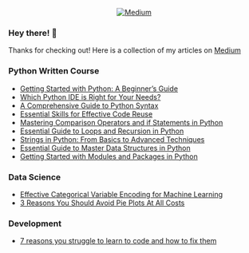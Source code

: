<div align='center'>

[![Medium](https://img.shields.io/badge/Medium-grey?logo=medium)](https://medium.com/@filipefilardi)

</div>

### Hey there! 👋

Thanks for checking out! Here is a collection of my articles on [Medium](https://medium.com/@filipefilardi)

### Python Written Course

- [Getting Started with Python: A Beginner’s Guide](https://medium.com/@filipefilardi/getting-started-with-python-a-beginners-guide-9de15d4e9824)
- [Which Python IDE is Right for Your Needs?](https://medium.com/@filipefilardi/which-python-ide-is-right-for-your-needs-9d18fe82d55c)
- [A Comprehensive Guide to Python Syntax](https://medium.com/@filipefilardi/a-comprehensive-guide-to-python-syntax-3204f07cb175)
- [Essential Skills for Effective Code Reuse](https://medium.com/@filipefilardi/essential-skills-for-effective-code-reuse-31ca420d435a)
- [Mastering Comparison Operators and if Statements in Python](https://medium.com/@filipefilardi/mastering-comparison-operators-and-if-statements-in-python-a0704a711600)
- [Essential Guide to Loops and Recursion in Python](https://medium.com/@filipefilardi/essential-guide-to-loops-and-recursion-in-python-d3013e8728a6)
- [Strings in Python: From Basics to Advanced Techniques](https://medium.com/@filipefilardi/strings-in-python-from-basics-to-advanced-techniques-56553cb33ce1)
- [Essential Guide to Master Data Structures in Python](https://medium.com/dev-genius/essential-guide-to-master-data-structures-in-python-fc0d1ecfd415)
- [Getting Started with Modules and Packages in Python](https://python.plainenglish.io/getting-started-with-modules-and-packages-in-python-b83b79dedf71)


### Data Science

- [Effective Categorical Variable Encoding for Machine Learning](https://pub.towardsai.net/effective-categorical-variable-encoding-for-machine-learning-b25683035589)
- [3 Reasons You Should Avoid Pie Plots At All Costs](https://pub.towardsai.net/3-reasons-you-should-avoid-pie-plots-at-all-costs-6548d0184f98)

### Development
- [7 reasons you struggle to learn to code and how to fix them](https://levelup.gitconnected.com/7-reasons-you-struggle-to-learn-to-code-and-how-to-fix-them-b1e7af363969)
